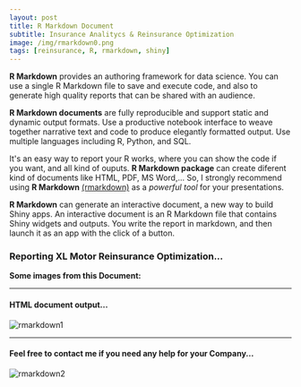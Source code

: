 ```yaml
---
layout: post
title: R Markdown Document
subtitle: Insurance Analitycs & Reinsurance Optimization
image: /img/rmarkdown0.png
tags: [reinsurance, R, rmarkdown, shiny]
---
```


**R Markdown** provides an authoring framework for data science. You can use a single R Markdown file to save and execute code, and also to generate high quality reports that can be shared with an audience.

**R Markdown documents** are fully reproducible and support static and dynamic output formats. Use a productive notebook interface to weave together narrative text and code to produce elegantly formatted output. Use multiple languages including R, Python, and SQL.

It's an easy way to report your R works, where you can show the code if you want, and all kind of ouputs. **R Markdown package** can create diferent kind of documents like HTML, PDF, MS Word,...  So, I strongly recommend using  **R Markdown** [(rmarkdown)](https://rmarkdown.rstudio.com/) as a *powerful tool* for your presentations.

**R Markdown** can generate an interactive document, a new way to build Shiny apps. An interactive document is an R Markdown file that contains Shiny widgets and outputs. You write the report in markdown, and then launch it as an app with the click of a button.

### Reporting XL Motor Reinsurance Optimization...
**Some images from this Document:**
* * *
#### HTML document output...
![rmarkdown1](http://i63.tinypic.com/35iu3nr.png)
* * *
#### Feel free to contact me if you need any help for your Company...
![rmarkdown2](http://i64.tinypic.com/10cvhbb.png)
